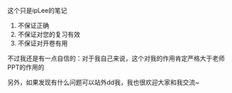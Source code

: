 这个只是ipLee的笔记
1. 不保证正确
2. 不保证对您的复习有效
3. 不保证对开卷有用

不过我还是有一点自信的：对于我自己来说，这个对我的作用肯定严格大于老师PPT的作用的

另外，如果发现有什么问题可以站外dd我，我也很欢迎大家和我交流~
